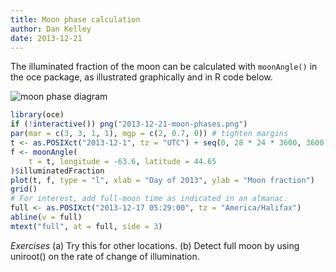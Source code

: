 ```yaml
---
title: Moon phase calculation
author: Dan Kelley
date: 2013-12-21
---
```


The illuminated fraction of the moon can be calculated with `moonAngle()` in
the oce package, as illustrated graphically and in R code below.

![moon phase diagram](/dek_blog/docs/assets/images/2013-12-21-moon-phases.png)

```R
library(oce)
if (!interactive()) png("2013-12-21-moon-phases.png")
par(mar = c(3, 3, 1, 1), mgp = c(2, 0.7, 0)) # tighten margins
t <- as.POSIXct("2013-12-1", tz = "UTC") + seq(0, 28 * 24 * 3600, 3600)
f <- moonAngle(
    t = t, longitude = -63.6, latitude = 44.65
)$illuminatedFraction
plot(t, f, type = "l", xlab = "Day of 2013", ylab = "Moon fraction")
grid()
# For interest, add full-moon time as indicated in an almanac.
full <- as.POSIXct("2013-12-17 05:29:00", tz = "America/Halifax")
abline(v = full)
mtext("full", at = full, side = 3)
```

*Exercises* (a) Try this for other locations. (b) Detect full moon by using
uniroot() on the rate of change of illumination.


